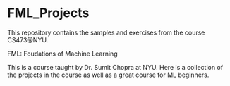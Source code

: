 # FML_Projects
This repository contains the samples and exercises from the course CS473@NYU.

FML: Foudations of Machine Learning

This is a course taught by Dr. Sumit Chopra at NYU. Here is a collection of the projects in the course as well as a great course for ML beginners.
